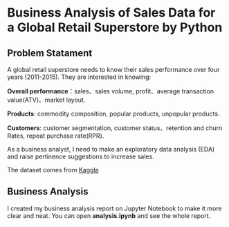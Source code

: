 # Business Analysis of Sales Data for a Global Retail Superstore by Python

## Problem Statament

A global retail superstore needs to know their sales performance over four years (2011-2015). They are interested in knowing:

**Overall performance**：sales、sales volume, profit、average transaction value(ATV)、market layout.

**Products**: commodity composition, popular products, unpopular products.

**Customers**: customer segmentation, customer status、retention and churn Rates, repeat purchase rate(RPR).

As a business analyst, I need to make an exploratory data analysis (EDA) and raise pertinence suggestions to increase sales. 

The dataset comes from [Kaggle](https://www.kaggle.com/datasets/jr2ngb/superstore-data)

## Business Analysis
I created my business analysis report on Jupyter Notebook to make it more clear and neat. You can open **analysis.ipynb** and see the whole report.
